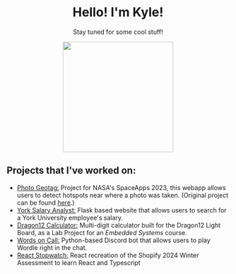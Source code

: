 <div align="center">
<h1>Hello! I'm Kyle!</h1>
<p>Stay tuned for some cool stuff!</p>
<img src="https://media.tenor.com/UVXNdbYGMNUAAAAC/bar-penguin.gif" height="250px">
</div>
<h2>Projects that I've worked on:</h2>
<ul>
  <li><a href="https://github.com/truong-kyle/PhotoGeoV2">Photo Geotag:</a> Project for NASA's SpaceApps 2023, this webapp allows users to detect hotspots near where a photo was taken. (Original project can be found <a href="https://github.com/truong-kyle/SpaceApps2023">here</a>.)</li>
  <li><a href="https://github.com/truong-kyle/YorkAnalyst">York Salary Analyst:</a> Flask based website that allows users to search for a York University employee's salary.
  <li><a href="https://github.com/truong-kyle/Dragon12Calc">Dragon12 Calculator:</a> Multi-digit calculator built for the Dragon12 Light Board, as a Lab Project for an <i>Embedded Systems</i> course.</li>
  <li><a href="https://github.com/truong-kyle/WordsOnCall">Words on Call:</a> Python-based Discord bot that allows users to play Wordle right in the chat.</li>
  <li><a href="https://github.com/truong-kyle/ShopifyStopwatch">React Stopwatch:</a> React recreation of the Shopify 2024 Winter Assessment to learn React and Typescript</li>
</ul>

